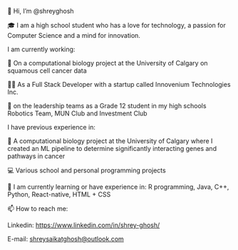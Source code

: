 👋 Hi, I’m @shreyghosh

🎓 I am a high school student who has a love for technology, a passion for Computer Science and a mind for innovation.

I am currently working:

🧬 On a computational biology project at the University of Calgary on squamous cell cancer data

🧑‍💻 As a Full Stack Developer with a startup called Innovenium Technologies Inc.

🏫 on the leadership teams as a Grade 12 student in my high schools Robotics Team, MUN Club and Investment Club

I have previous experience in:

🔬 A computational biology project at the University of Calgary where I created an ML pipeline to determine significantly interacting genes and pathways in cancer

💻 Various school and personal programming projects

🌱 I am currently learning or have experience in: R programming, Java, C++, Python, React-native, HTML + CSS 

📫 How to reach me:

Linkedin: https://www.linkedin.com/in/shrey-ghosh/

E-mail: shreysaikatghosh@outlook.com

<!---
shreyghosh/shreyghosh is a ✨ special ✨ repository because its `README.md` (this file) appears on your GitHub profile.
You can click the Preview link to take a look at your changes.
--->
